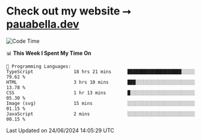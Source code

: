 # Check out my website ⭢ [pauabella.dev](https://pauabella.dev)

<!--START_SECTION:waka-->
![Code Time](http://img.shields.io/badge/Code%20Time-3%2C492%20hrs%2057%20mins-blue)

📊 **This Week I Spent My Time On** 

```text
💬 Programming Languages: 
TypeScript               18 hrs 21 mins      ████████████████████░░░░░   79.62 % 
HTML                     3 hrs 10 mins       ███░░░░░░░░░░░░░░░░░░░░░░   13.78 % 
CSS                      1 hr 13 mins        █░░░░░░░░░░░░░░░░░░░░░░░░   05.30 % 
Image (svg)              15 mins             ░░░░░░░░░░░░░░░░░░░░░░░░░   01.15 % 
JavaScript               2 mins              ░░░░░░░░░░░░░░░░░░░░░░░░░   00.15 % 
```


 Last Updated on 24/06/2024 14:05:29 UTC
<!--END_SECTION:waka-->
